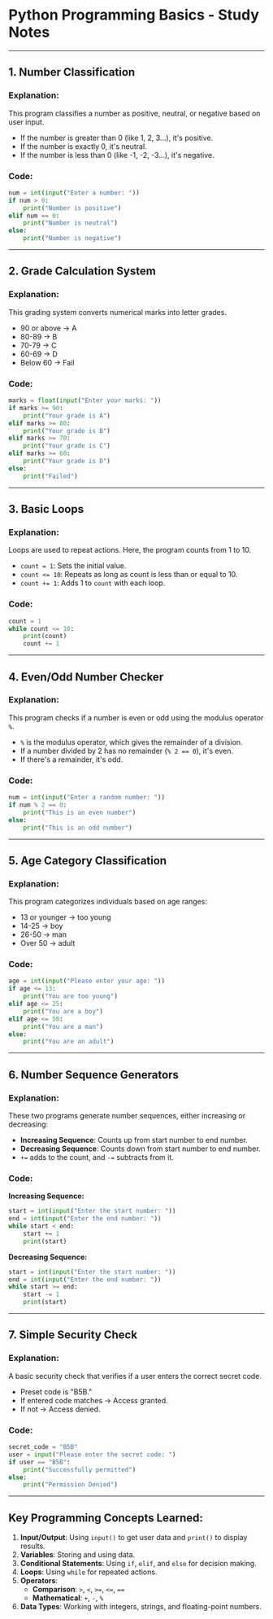 # Python Programming Basics - Study Notes

---

## 1. Number Classification
### Explanation:
This program classifies a number as positive, neutral, or negative based on user input.

- If the number is greater than 0 (like 1, 2, 3...), it's positive.
- If the number is exactly 0, it's neutral.
- If the number is less than 0 (like -1, -2, -3...), it's negative.

### Code:
```python
num = int(input("Enter a number: "))
if num > 0:
    print("Number is positive")
elif num == 0:
    print("Number is neutral")
else:
    print("Number is negative")
```

---

## 2. Grade Calculation System
### Explanation:
This grading system converts numerical marks into letter grades.

- 90 or above → A
- 80-89 → B
- 70-79 → C
- 60-69 → D
- Below 60 → Fail

### Code:
```python
marks = float(input("Enter your marks: "))
if marks >= 90:
    print("Your grade is A")
elif marks >= 80:
    print("Your grade is B")
elif marks >= 70:
    print("Your grade is C")
elif marks >= 60:
    print("Your grade is D")
else:
    print("Failed")
```

---

## 3. Basic Loops
### Explanation:
Loops are used to repeat actions. Here, the program counts from 1 to 10.

- `count = 1`: Sets the initial value.
- `count <= 10`: Repeats as long as count is less than or equal to 10.
- `count += 1`: Adds 1 to `count` with each loop.

### Code:
```python
count = 1
while count <= 10:
    print(count)
    count += 1
```

---

## 4. Even/Odd Number Checker
### Explanation:
This program checks if a number is even or odd using the modulus operator `%`.

- `%` is the modulus operator, which gives the remainder of a division.
- If a number divided by 2 has no remainder (`% 2 == 0`), it's even.
- If there's a remainder, it's odd.

### Code:
```python
num = int(input("Enter a random number: "))
if num % 2 == 0:
    print("This is an even number")
else:
    print("This is an odd number")
```

---

## 5. Age Category Classification
### Explanation:
This program categorizes individuals based on age ranges:

- 13 or younger → too young
- 14-25 → boy
- 26-50 → man
- Over 50 → adult

### Code:
```python
age = int(input("Please enter your age: "))
if age <= 13:
    print("You are too young")
elif age <= 25:
    print("You are a boy")
elif age <= 50:
    print("You are a man")
else:
    print("You are an adult")
```

---

## 6. Number Sequence Generators
### Explanation:
These two programs generate number sequences, either increasing or decreasing:

- **Increasing Sequence**: Counts up from start number to end number.
- **Decreasing Sequence**: Counts down from start number to end number.
- `+=` adds to the count, and `-=` subtracts from it.

### Code:
**Increasing Sequence:**
```python
start = int(input("Enter the start number: "))
end = int(input("Enter the end number: "))
while start < end:
    start += 1
    print(start)
```

**Decreasing Sequence:**
```python
start = int(input("Enter the start number: "))
end = int(input("Enter the end number: "))
while start >= end:
    start -= 1
    print(start)
```

---

## 7. Simple Security Check
### Explanation:
A basic security check that verifies if a user enters the correct secret code.

- Preset code is "B5B."
- If entered code matches → Access granted.
- If not → Access denied.

### Code:
```python
secret_code = "B5B"
user = input("Please enter the secret code: ")
if user == "B5B":
    print("Successfully permitted")
else:
    print("Permission Denied")
```

---

## Key Programming Concepts Learned:
1. **Input/Output**: Using `input()` to get user data and `print()` to display results.
2. **Variables**: Storing and using data.
3. **Conditional Statements**: Using `if`, `elif`, and `else` for decision making.
4. **Loops**: Using `while` for repeated actions.
5. **Operators**:
   - **Comparison**: `>`, `<`, `>=`, `<=`, `==`
   - **Mathematical**: `+`, `-`, `%`
6. **Data Types**: Working with integers, strings, and floating-point numbers.
